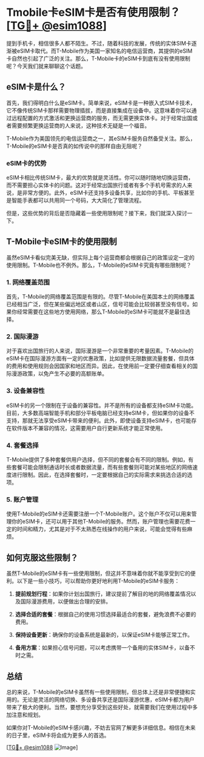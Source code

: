 # Tmobile卡eSIM卡是否有使用限制？[[TG💪+ @esim1088](https://t.me/s/esim1088)]

提到手机卡，相信很多人都不陌生。不过，随着科技的发展，传统的实体SIM卡逐渐被eSIM卡取代。而T-Mobile作为美国一家知名的电信运营商，其提供的eSIM卡自然也引起了广泛的关注。那么，T-Mobile卡的eSIM卡到底有没有使用限制呢？今天我们就来聊聊这个话题。

## eSIM卡是什么？

首先，我们得明白什么是eSIM卡。简单来说，eSIM卡是一种嵌入式SIM卡技术，它不像传统SIM卡那样需要物理插拔，而是直接集成在设备中。这意味着你可以通过远程配置的方式激活和更换运营商的服务，而无需更换实体卡。对于经常出国或者需要频繁更换运营商的人来说，这种技术无疑是一个福音。

T-Mobile作为美国领先的电信运营商之一，其eSIM卡服务自然备受关注。那么，T-Mobile的eSIM卡是否真的如传说中的那样自由无阻呢？

### eSIM卡的优势

eSIM卡相比传统SIM卡，最大的优势就是灵活性。你可以随时随地切换运营商，而不需要担心实体卡的问题。这对于经常出国旅行或者有多个手机号需求的人来说，是非常方便的。此外，eSIM卡还支持多设备共享，比如你的手机、平板甚至是智能手表都可以共用同一个号码，大大简化了管理流程。

但是，这些优势的背后是否隐藏着一些使用限制呢？接下来，我们就深入探讨一下。

## T-Mobile卡eSIM卡的使用限制

虽然eSIM卡看似完美无缺，但实际上每个运营商都会根据自己的政策设定一定的使用限制。T-Mobile也不例外。那么，T-Mobile的eSIM卡究竟有哪些限制呢？

### 1. **网络覆盖范围**

首先，T-Mobile的网络覆盖范围是有限的。尽管T-Mobile在美国本土的网络覆盖已经相当广泛，但在某些偏远地区或者山区，信号可能会比较弱甚至没有信号。如果你经常需要在这些地方使用网络，那么T-Mobile的eSIM卡可能就不是最佳选择。

### 2. **国际漫游**

对于喜欢出国旅行的人来说，国际漫游是一个非常重要的考量因素。T-Mobile的eSIM卡在国际漫游方面有一定的优惠政策，比如提供无限数据流量套餐，但具体的费用和使用规则会因国家和地区而异。因此，在使用前一定要仔细查看相关的国际漫游政策，以免产生不必要的高额账单。

### 3. **设备兼容性**

eSIM卡的另一个限制在于设备的兼容性。并不是所有的设备都支持eSIM卡功能。目前，大多数高端智能手机和部分平板电脑已经支持eSIM卡，但如果你的设备不支持，那就无法享受eSIM卡带来的便利。此外，即使设备支持eSIM卡，也可能存在软件版本不兼容的情况，这需要用户自行更新系统才能正常使用。

### 4. **套餐选择**

T-Mobile提供了多种套餐供用户选择，但不同的套餐会有不同的限制。例如，有些套餐可能会限制通话时长或者数据流量，而有些套餐则可能对某些地区的网络速度进行限制。因此，在选择套餐时，一定要根据自己的实际需求来挑选合适的选项。

### 5. **账户管理**

使用T-Mobile的eSIM卡还需要注册一个T-Mobile账户。这个账户不仅可以用来管理你的eSIM卡，还可以用于其他T-Mobile的服务。然而，账户管理也需要花费一定的时间和精力，尤其是对于不太熟悉在线操作的用户来说，可能会觉得有些麻烦。

## 如何克服这些限制？

虽然T-Mobile的eSIM卡有一些使用限制，但这并不意味着你就不能享受到它的便利。以下是一些小技巧，可以帮助你更好地利用T-Mobile的eSIM卡服务：

1. **提前规划行程**：如果你计划出国旅行，建议提前了解目的地的网络覆盖情况以及国际漫游费用，以便做出合理的安排。
   
2. **选择合适的套餐**：根据自己的使用习惯选择最适合的套餐，避免浪费不必要的费用。

3. **保持设备更新**：确保你的设备系统是最新的，以保证eSIM卡能够正常工作。

4. **备用方案**：如果担心信号问题，可以考虑携带一个备用的实体SIM卡，以备不时之需。

## 总结

总的来说，T-Mobile的eSIM卡虽然有一些使用限制，但总体上还是非常便捷和实用的。无论是灵活的网络切换、多设备共享还是国际漫游优惠，eSIM卡都为用户带来了极大的便利。当然，要想充分享受到这些好处，就需要我们在使用过程中多加注意和规划。

如果你对T-Mobile的eSIM卡感兴趣，不妨去官网了解更多详细信息。相信在未来的日子里，eSIM卡将会成为更多人的首选。

[[TG💪+ @esim1088](https://t.me/s/esim1088) ![Image](https://i.postimg.cc/4NQfJmqS/Snipaste-2025-05-13-00-14-12.png)]